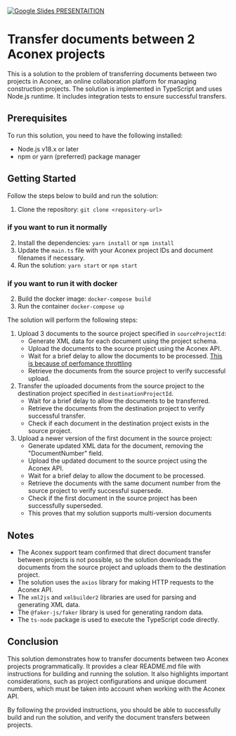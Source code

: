 [![Google Slides](https://www.gstatic.com/images/branding/product/1x/slides_2020q4_48dp.png) PRESENTAITION](https://docs.google.com/presentation/d/12c0UW92ZkIfzz-9LuHwyAzq368XPctTgGNCEdNzgZQk/edit?usp=sharing)

# Transfer documents between 2 Aconex projects

This is a solution to the problem of transferring documents between two projects in Aconex, an online collaboration platform for managing construction projects. The solution is implemented in TypeScript and uses Node.js runtime. It includes integration tests to ensure successful transfers.

## Prerequisites

To run this solution, you need to have the following installed:

- Node.js v18.x or later
- npm or yarn (preferred) package manager

## Getting Started

Follow the steps below to build and run the solution:

1. Clone the repository: `git clone <repository-url>`
<!-- if one want's to install it locall do the things below or if you want to use docker do this -->

### if you want to run it normally
2. Install the dependencies: `yarn install` or `npm install`
3. Update the `main.ts` file with your Aconex project IDs and document filenames if necessary.
5. Run the solution: `yarn start` or `npm start`

### if you want to run it with docker
2. Build the docker image: `docker-compose build`
3. Run the container `docker-compose up`

The solution will perform the following steps:

1. Upload 3 documents to the source project specified in `sourceProjectId`:
   - Generate XML data for each document using the project schema.
   - Upload the documents to the source project using the Aconex API.
   - Wait for a brief delay to allow the documents to be processed. [This is because of perfomance throttling](https://help.aconex.com/DisplayContent/aconex-web-services-performance-throttling) 
   - Retrieve the documents from the source project to verify successful upload.
2. Transfer the uploaded documents from the source project to the destination project specified in `destinationProjectId`.
   - Wait for a brief delay to allow the documents to be transferred.
   - Retrieve the documents from the destination project to verify successful transfer.
   - Check if each document in the destination project exists in the source project.
3. Upload a newer version of the first document in the source project:
   - Generate updated XML data for the document, removing the "DocumentNumber" field.
   - Upload the updated document to the source project using the Aconex API.
   - Wait for a brief delay to allow the document to be processed.
   - Retrieve the documents with the same document number from the source project to verify successful supersede.
   - Check if the first document in the source project has been successfully superseded.
   - This proves that my solution supports multi-version documents

## Notes

- The Aconex support team confirmed that direct document transfer between projects is not possible, so the solution downloads the documents from the source project and uploads them to the destination project.
- The solution uses the `axios` library for making HTTP requests to the Aconex API.
- The `xml2js` and `xmlbuilder2` libraries are used for parsing and generating XML data.
- The `@faker-js/faker` library is used for generating random data.
- The `ts-node` package is used to execute the TypeScript code directly.

## Conclusion

This solution demonstrates how to transfer documents between two Aconex projects programmatically. It provides a clear README.md file with instructions for building and running the solution. It also highlights important considerations, such as project configurations and unique document numbers, which must be taken into account when working with the Aconex API.

By following the provided instructions, you should be able to successfully build and run the solution, and verify the document transfers between projects.